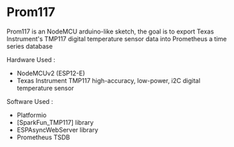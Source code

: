 # Prom117

Prom117 is an NodeMCU arduino-like sketch, the goal is to export Texas Instrument's TMP117 digital temperature sensor data into Prometheus a time series database

Hardware Used :

  - NodeMCUv2 (ESP12-E)
  - Texas Instrument TMP117 high-accuracy, low-power, i2C digital temperature sensor

Software Used :
    
  - Platformio
  - [SparkFun_TMP117] library
  - ESPAsyncWebServer library
  - Prometheus TSDB
  


[**SparkFun_TMP117**]: <https://github.com/sparkfun/SparkFun_TMP117_Arduino_Library>
